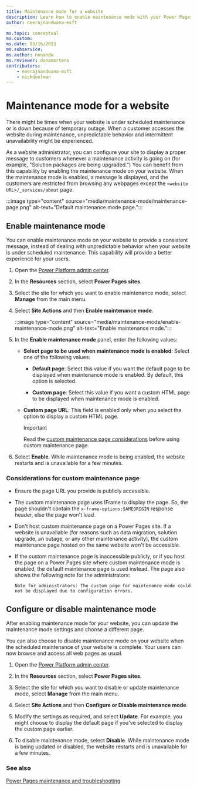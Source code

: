 ```yaml
---
title: Maintenance mode for a website
description: Learn how to enable maintenance mode with your Power Pages website.
author: neerajnandwana-msft

ms.topic: conceptual
ms.custom: 
ms.date: 03/16/2023
ms.subservice: 
ms.author: nenandw
ms.reviewer: danamartens
contributors:
    - neerajnandwana-msft
    - nickdoelman
---
```


# Maintenance mode for a website

There might be times when your website is under scheduled maintenance or is down because of temporary outage. When a customer accesses the website during maintenance, unpredictable behavior and intermittent unavailability might be experienced. 

As a website administrator, you can configure your site to display a proper message to customers whenever a maintenance activity is going on (for example, "Solution packages are being upgraded.") You can benefit from this capability by enabling the maintenance mode on your website. When the maintenance mode is enabled, a message is displayed, and the customers are restricted from browsing any webpages except the `<website URL>/_services/about` page.

:::image type="content" source="media/maintenance-mode/maintenance-page.png" alt-text="Default maintenance mode page.":::

## Enable maintenance mode

You can enable maintenance mode on your website to provide a consistent message, instead of dealing with unpredictable behavior when your website is under scheduled maintenance. This capability will provide a better experience for your users.

1. Open the [Power Platform admin center](https://aka.ms/ppac).

1. In the **Resources** section, select **Power Pages sites**.

1. Select the site for which you want to enable maintenance mode, select **Manage** from the main menu.

1. Select **Site Actions** and then **Enable maintenance mode**.

    :::image type="content" source="media/maintenance-mode/enable-maintenance-mode.png" alt-text="Enable maintenance mode.":::

1. In the **Enable maintenance mode** panel, enter the following values:
    - **Select page to be used when maintenance mode is enabled**: Select one of the following values:

        - **Default page**: Select this value if you want the default page to be displayed when maintenance mode is enabled. By default, this option is selected.

        - **Custom page**: Select this value if you want a custom HTML page to be displayed when maintenance mode is enabled.

    - **Custom page URL**: This field is enabled only when you select the option to display a custom HTML page.

        > [!IMPORTANT]
        > Read the [custom maintenance page considerations](#considerations-for-custom-maintenance-page) before using custom maintenance page.
 
1. Select **Enable**. While maintenance mode is being enabled, the website restarts and is unavailable for a few minutes. 

### Considerations for custom maintenance page

- Ensure the page URL you provide is publicly accessible.
- The custom maintenance page uses IFrame to display the page. So, the page shouldn't contain the `x-frame-options:SAMEORIGIN` response header, else the page won't load.
- Don't host custom maintenance page on a Power Pages site. If a website is unavailable (for reasons such as data migration, solution upgrade, an outage, or any other maintenance activity), the custom maintenance page hosted on the same website won't be accessible.
- If the custom maintenance page is inaccessible publicly, or if you host the page on a Power Pages site where custom maintenance mode is enabled, the default maintenance page is used instead. The page also shows the following note for the administrators:

    `Note for administrators: The custom page for maintenance mode could not be displayed due to configuration errors.`

## Configure or disable maintenance mode

After enabling maintenance mode for your website, you can update the maintenance mode settings and choose a different page.

You can also choose to disable maintenance mode on your website when the scheduled maintenance of your website is complete. Your  users can now browse and access all web pages as usual.

1. Open the [Power Platform admin center](https://aka.ms/ppac).

1. In the **Resources** section, select **Power Pages sites**.

1. Select the site for which you want to disable or update maintenance mode, select **Manage** from the main menu.

1. Select **Site Actions** and then **Configure or Disable maintenance mode**.

1. Modify the settings as required, and select **Update**. For example, you might choose to display the default page if you've selected to display the custom page earlier.

1. To disable maintenance mode, select **Disable**. While maintenance mode is being updated or disabled, the website restarts and is unavailable for a few minutes.

### See also

[Power Pages maintenance and troubleshooting](/training/modules/portals-maintenance-troubleshooting/)

